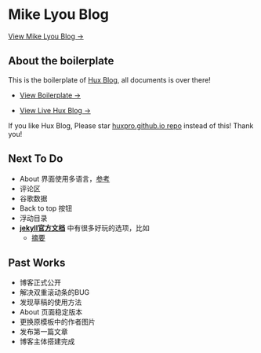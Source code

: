 # Mike Lyou Blog

[View Mike Lyou Blog &rarr;](https://mikelyou.com)

## About the boilerplate

This is the boilerplate of [Hux Blog](https://github.com/Huxpro/huxpro.github.io), all documents is over there!

- [View Boilerplate &rarr;](http://huangxuan.me/huxblog-boilerplate/)

- [View Live Hux Blog &rarr;](http://huangxuan.me)

If you like Hux Blog, Please star [huxpro.github.io repo](https://github.com/Huxpro/huxpro.github.io) instead of this! Thank you!

## Next To Do

- About 界面使用多语言，[参考](https://github.com/Huxpro/huxpro.github.io#v181)
- 评论区
- 谷歌数据
- Back to top 按钮
- 浮动目录
- **[jekyll官方文档](http://jekyllcn.com/docs/structure/)** 中有很多好玩的选项，比如
  - [摘要](http://jekyllcn.com/docs/posts/#%E6%96%87%E7%AB%A0%E6%91%98%E8%A6%81)

## Past Works

- 博客正式公开
- 解决双重滚动条的BUG
- 发现草稿的使用方法
- About 页面稳定版本
- 更换原模板中的作者图片
- 发布第一篇文章
- 博客主体搭建完成
